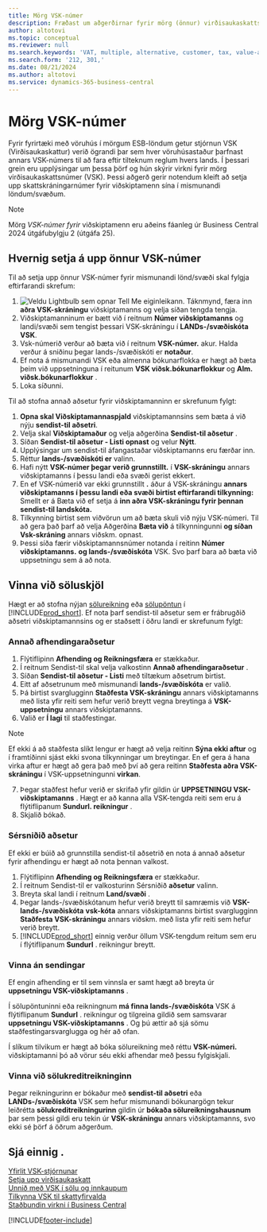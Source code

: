 ```yaml
---
title: Mörg VSK-númer
description: Fræðast um aðgerðirnar fyrir mörg (önnur) virðisaukaskattsnúmer (VSK).
author: altotovi
ms.topic: conceptual
ms.reviewer: null
ms.search.keywords: 'VAT, multiple, alternative, customer, tax, value-added tax'
ms.search.form: '212, 301,'
ms.date: 08/21/2024
ms.author: altotovi
ms.service: dynamics-365-business-central
---
```


# <a name="multiple-vat-registration-numbers"></a>Mörg VSK-númer

Fyrir fyrirtæki með vöruhús í mörgum ESB-löndum getur stjórnun VSK (Virðisaukaskattur) verið ögrandi þar sem hver vöruhúsastaður þarfnast annars VSK-númers til að fara eftir tilteknum reglum hvers lands. Í þessari grein eru upplýsingar um þessa þörf og hún skýrir virkni fyrir mörg virðisaukaskattsnúmer (VSK). Þessi aðgerð gerir notendum kleift að setja upp skattskráningarnúmer fyrir viðskiptamenn sína í mismunandi löndum/svæðum.  

> [!NOTE]
> Mörg *VSK-númer fyrir* viðskiptamenn eru aðeins fáanleg úr Business Central 2024 útgáfubylgju 2 (útgáfa 25).

## <a name="how-to-set-up-the-alternative-vat-registration-numbers"></a>Hvernig setja á upp önnur VSK-númer

Til að setja upp önnur VSK-númer fyrir mismunandi lönd/svæði skal fylgja eftirfarandi skrefum: 

1.  ![Veldu Lightbulb sem opnar Tell Me eiginleikann.](media/ui-search/search_small.png "Segðu mér hvað þú vilt gera") Táknmynd, færa inn **aðra VSK-skráningu** viðskiptamanns og velja síðan tengda tengja. 
2. Viðskiptamanninum er bætt við í reitnum **Númer viðskiptamanns** og landi/svæði sem tengist þessari VSK-skráningu í **LANDs-/svæðiskóta VSK**.  
3. Vsk-númerið verður að bæta við í reitnum **VSK-númer.** akur. Halda verður á sniðinu þegar lands-/svæðiskóti er **notaður**. 
4. Ef nota á mismunandi VSK eða almenna bókunarflokka er hægt að bæta þeim við uppsetninguna í reitunum **VSK viðsk.bókunarflokkur** og **Alm. viðsk.bókunarflokkur** . 
5. Loka síðunni.   

Til að stofna annað aðsetur fyrir viðskiptamanninn er skrefunum fylgt:  

1.  **Opna skal Viðskiptamannaspjald** viðskiptamannsins sem bæta á við nýju **sendist-til aðsetri**. 
2. Velja skal **Viðskiptamaður** og velja aðgerðina **Sendist-til aðsetur** .   
3. Síðan **Sendist-til aðsetur - Listi opnast** og velur **Nýtt**. 
4. Upplýsingar um sendist-til áfangastaðar viðskiptamanns eru færðar inn.  
5. Réttur **lands-/svæðiskóti er** valinn.   
6. Hafi nýtt **VSK-númer þegar verið grunnstillt.** í **VSK-skráningu** annars viðskiptamanns í þessu landi eða svæði gerist ekkert. 
7. En ef VSK-númerið var ekki grunnstillt **.** áður á VSK-skráningu **annars viðskiptamanns í þessu landi eða svæði birtist eftirfarandi tilkynning:** Smellt er á Bæta við ef setja á **inn aðra VSK-skráningu fyrir þennan sendist-til landskóta.** 
8. Tilkynning birtist sem viðvörun um að bæta skuli við nýju VSK-númeri. Til að gera það þarf að velja Aðgerðina **Bæta við** á tilkynningunni **og síðan Vsk-skráning** annars viðskm. opnast. 
9. Þessi síða færir viðskiptamannsnúmer notanda í reitinn **Númer viðskiptamanns.**  **og lands-/svæðiskóta** VSK. Svo þarf bara að bæta við uppsetningu sem á að nota. 

## <a name="work-with-the-sales-documents"></a>Vinna við söluskjöl

Hægt er að stofna nýjan [sölureikning](sales-how-invoice-sales.md) eða [sölupöntun](sales-how-sell-products.md) í [!INCLUDE[prod_short](includes/prod_short.md)]. Ef nota þarf sendist-til aðsetur sem er frábrugðið aðsetri viðskiptamannsins og er staðsett í öðru landi er skrefunum fylgt:  

### <a name="alternate-shipping-address"></a>Annað afhendingaraðsetur

1. Flýtiflipinn **Afhending og Reikningsfæra** er stækkaður.   
2. Í reitnum Sendist-til skal velja valkostinn **Annað afhendingaraðsetur** . 
3. Síðan **Sendist-til aðsetur - Listi** með tiltækum aðsetrum birtist. 
4. Eitt af aðsetrunum með mismunandi **lands-/svæðiskóta** er valið. 
5. Þá birtist svarglugginn **Staðfesta VSK-skráningu** annars viðskiptamanns með lista yfir reiti sem hefur verið breytt vegna breytinga á **VSK-uppsetningu** annars viðskiptamanns. 
6. Valið er **Í lagi** til staðfestingar.   

> [!NOTE]
> Ef ekki á að staðfesta slíkt lengur er hægt að velja reitinn **Sýna ekki aftur** og í framtíðinni sjást ekki svona tilkynningar um breytingar. En ef gera á hana virka aftur er hægt að gera það með því að gera reitinn **Staðfesta aðra VSK-skráningu** í VSK-uppsetningunni **virkan**.  
   
7. Þegar staðfest hefur verið er skrifað yfir gildin úr **UPPSETNINGU VSK-viðskiptamanns** . Hægt er að kanna alla VSK-tengda reiti sem eru á flýtiflipanum **Sundurl. reikningur** .  
8. Skjalið bókað.  

### <a name="custom-address"></a>Sérsniðið aðsetur

Ef ekki er búið að grunnstilla sendist-til aðsetrið en nota á annað aðsetur fyrir afhendingu er hægt að nota þennan valkost.  

1. Flýtiflipinn **Afhending og Reikningsfæra** er stækkaður.   
2. Í reitnum Sendist-til er valkosturinn Sérsniðið **aðsetur** valinn.  
3. Breyta skal landi í reitnum **Land/svæði** .  
4. Þegar lands-/svæðiskótanum hefur verið breytt til samræmis við **VSK-lands-/svæðiskóta**  **vsk-kóta** annars viðskiptamanns birtist svarglugginn **Staðfesta VSK-skráningu** annars viðskm. með lista yfir reiti sem hefur verið breytt. 
5. [!INCLUDE[prod_short](includes/prod_short.md)] einnig verður öllum VSK-tengdum reitum sem eru í flýtiflipanum **Sundurl** . reikningur breytt.  

### <a name="work-with-no-shipment"></a>Vinna án sendingar

Ef engin afhending er til sem vinnsla er samt hægt að breyta úr **uppsetningu VSK-viðskiptamanns** .

Í sölupöntuninni eða reikningnum **má finna lands-/svæðiskóta** VSK á flýtiflipanum **Sundurl** . reikningur og tilgreina gildið sem samsvarar **uppsetningu VSK-viðskiptamanns** . Og þú ættir að sjá sömu staðfestingarsvarglugga og hér að ofan. 

Í slíkum tilvikum er hægt að bóka sölureikning með réttu **VSK-númeri.** viðskiptamanni þó að vörur séu ekki afhendar með þessu fylgiskjali. 

### <a name="work-with-the-sales-credit-memo"></a>Vinna við sölukreditreikninginn

Þegar reikningurinn er bókaður með **sendist-til aðsetri** eða **LANDs-/svæðiskóta** VSK sem hefur mismunandi bókunargögn tekur leiðrétta **sölukreditreikningurinn** gildin úr **bókaða sölureikningshausnum** þar sem þessi gildi eru tekin úr **VSK-skráningu** annars viðskiptamanns, svo ekki sé þörf á öðrum aðgerðum. 

## <a name="see-also"></a>Sjá einnig .

[Yfirlit VSK-stjórnunar](finance-manage-vat.md)    
[Setja upp virðisaukaskatt](finance-setup-vat.md)    
[Unnið með VSK í sölu og innkaupum](finance-work-with-vat.md)    
[Tilkynna VSK til skattyfirvalda](finance-how-report-vat.md)    
[Staðbundin virkni í Business Central](about-localization.md)    


[!INCLUDE[footer-include](includes/footer-banner.md)]
